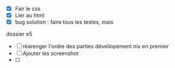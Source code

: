 - [x] Fair le css
- [x] Lier au html
- [x] bug solution : faire tous les testes, mais   

dossier e5
- [ ] réarenger l'ordre des parties dévellopement nix en premier
- [ ] Ajouter les screenshot 
- [ ] 